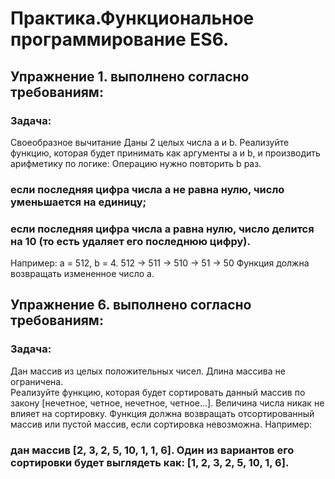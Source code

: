 # Практика.Функциональное программирование ES6.
## Упражнение 1. выполнено согласно требованиям:
### Задача: 
Своеобразное вычитание 
Даны 2 целых числа a и b. Реализуйте функцию, которая будет принимать как аргументы a и b, и производить арифметику по логике: 
Операцию нужно повторить b раз. 
### если последняя цифра числа a не равна нулю, число уменьшается на единицу; 
### если последняя цифра числа a равна нулю, число делится на 10 (то есть удаляет его последнюю цифру). 
Например: 
a = 512, b = 4. 
512 -> 511 -> 510 -> 51 -> 50 
Функция должна возвращать измененное число a. 

## Упражнение 6. выполнено согласно требованиям:
### Задача:
Дан массив из целых положительных чисел. Длина массива не ограничена.  
Реализуйте функцию, которая будет сортировать данный массив по закону [нечетное, четное, нечетное, четное…]. Величина числа никак не влияет на сортировку. Функция должна возвращать отсортированный массив или пустой массив, если сортировка невозможна. 
Например:
### дан массив [2, 3, 2, 5, 10, 1, 1, 6]. Один из вариантов его сортировки будет выглядеть как: [1, 2, 3, 2, 5, 10, 1, 6]. 
